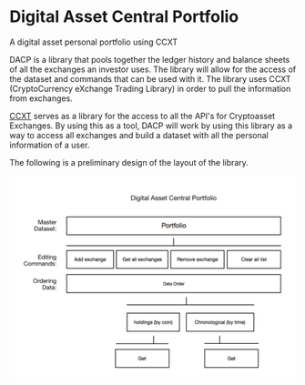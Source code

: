 # Digital Asset Central Portfolio
A digital asset personal portfolio using CCXT

DACP is a library that pools together the ledger history and balance sheets of all the exchanges an
investor uses. The library will allow for the access of the dataset and commands that can be used
with it. The library uses CCXT (CryptoCurrency eXchange Trading Library) in order to pull the
information from exchanges.

[CCXT](https://github.com/ccxt/ccxt) serves as a library for the access to all the API's for Cryptoasset Exchanges. By using
this as a tool, DACP will work by using this library as a way to access all exchanges and build a
dataset with all the personal information of a user.

The following is a preliminary design of the layout of the library.

![picture](./misc/Preliminary-plan-for-Library.png)
